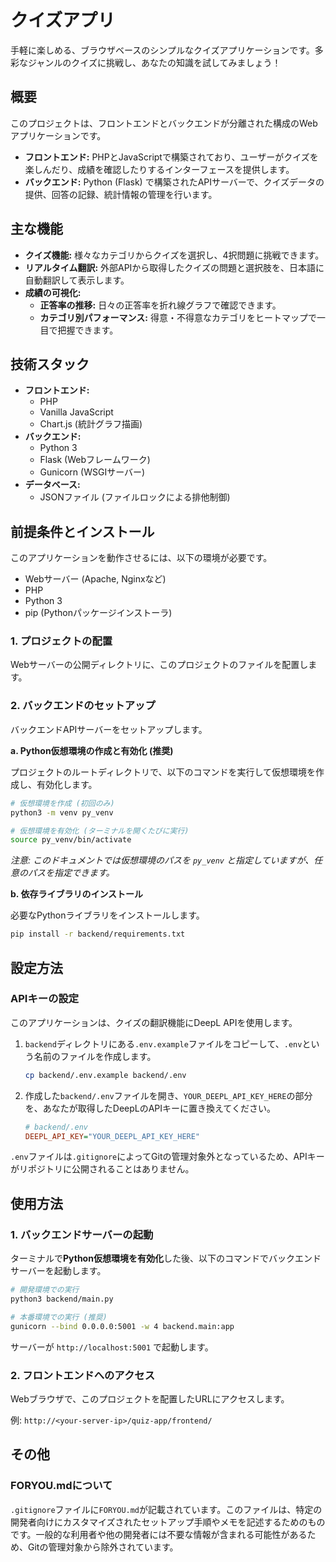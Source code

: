 # クイズアプリ

手軽に楽しめる、ブラウザベースのシンプルなクイズアプリケーションです。多彩なジャンルのクイズに挑戦し、あなたの知識を試してみましょう！

## 概要

このプロジェクトは、フロントエンドとバックエンドが分離された構成のWebアプリケーションです。

-   **フロントエンド:** PHPとJavaScriptで構築されており、ユーザーがクイズを楽しんだり、成績を確認したりするインターフェースを提供します。
-   **バックエンド:** Python (Flask) で構築されたAPIサーバーで、クイズデータの提供、回答の記録、統計情報の管理を行います。

## 主な機能

-   **クイズ機能:** 様々なカテゴリからクイズを選択し、4択問題に挑戦できます。
-   **リアルタイム翻訳:** 外部APIから取得したクイズの問題と選択肢を、日本語に自動翻訳して表示します。
-   **成績の可視化:**
    -   **正答率の推移:** 日々の正答率を折れ線グラフで確認できます。
    -   **カテゴリ別パフォーマンス:** 得意・不得意なカテゴリをヒートマップで一目で把握できます。

## 技術スタック

-   **フロントエンド:**
    -   PHP
    -   Vanilla JavaScript
    -   Chart.js (統計グラフ描画)
-   **バックエンド:**
    -   Python 3
    -   Flask (Webフレームワーク)
    -   Gunicorn (WSGIサーバー)
-   **データベース:**
    -   JSONファイル (ファイルロックによる排他制御)

## 前提条件とインストール

このアプリケーションを動作させるには、以下の環境が必要です。

-   Webサーバー (Apache, Nginxなど)
-   PHP
-   Python 3
-   pip (Pythonパッケージインストーラ)

### 1. プロジェクトの配置

Webサーバーの公開ディレクトリに、このプロジェクトのファイルを配置します。

### 2. バックエンドのセットアップ

バックエンドAPIサーバーをセットアップします。

**a. Python仮想環境の作成と有効化 (推奨)**

プロジェクトのルートディレクトリで、以下のコマンドを実行して仮想環境を作成し、有効化します。

```bash
# 仮想環境を作成 (初回のみ)
python3 -m venv py_venv

# 仮想環境を有効化 (ターミナルを開くたびに実行)
source py_venv/bin/activate
```
*注意: このドキュメントでは仮想環境のパスを `py_venv` と指定していますが、任意のパスを指定できます。*

**b. 依存ライブラリのインストール**

必要なPythonライブラリをインストールします。

```bash
pip install -r backend/requirements.txt
```

## 設定方法

### APIキーの設定

このアプリケーションは、クイズの翻訳機能にDeepL APIを使用します。

1.  `backend`ディレクトリにある`.env.example`ファイルをコピーして、`.env`という名前のファイルを作成します。

    ```bash
    cp backend/.env.example backend/.env
    ```

2.  作成した`backend/.env`ファイルを開き、`YOUR_DEEPL_API_KEY_HERE`の部分を、あなたが取得したDeepLのAPIキーに置き換えてください。

    ```ini
    # backend/.env
    DEEPL_API_KEY="YOUR_DEEPL_API_KEY_HERE"
    ```

`.env`ファイルは`.gitignore`によってGitの管理対象外となっているため、APIキーがリポジトリに公開されることはありません。

## 使用方法

### 1. バックエンドサーバーの起動

ターミナルで**Python仮想環境を有効化**した後、以下のコマンドでバックエンドサーバーを起動します。

```bash
# 開発環境での実行
python3 backend/main.py

# 本番環境での実行 (推奨)
gunicorn --bind 0.0.0.0:5001 -w 4 backend.main:app
```

サーバーが `http://localhost:5001` で起動します。

### 2. フロントエンドへのアクセス

Webブラウザで、このプロジェクトを配置したURLにアクセスします。

例: `http://<your-server-ip>/quiz-app/frontend/`

## その他

### FORYOU.mdについて

`.gitignore`ファイルに`FORYOU.md`が記載されています。このファイルは、特定の開発者向けにカスタマイズされたセットアップ手順やメモを記述するためのものです。一般的な利用者や他の開発者には不要な情報が含まれる可能性があるため、Gitの管理対象から除外されています。
